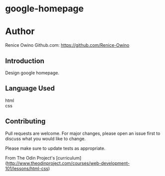# google-homepage
# Author
Renice Owino 
Github.com: https://github.com/Renice-Owino

## Introduction

Design google homepage.

## Language Used

html  
css

## Contributing
Pull requests are welcome. For major changes, please open an issue first to discuss what you would like to change.  

Please make sure to update tests as appropriate.  


 From The Odin Project's [curriculum] (http://www.theodinproject.com/courses/web-development-101/lessons/html-css)
